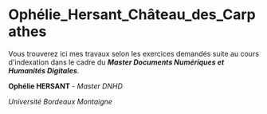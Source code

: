 # Ophélie_Hersant_Château_des_Carpathes
Vous trouverez ici mes travaux selon les exercices demandés suite au cours d'indexation dans le cadre du _**Master Documents Numériques et Humanités Digitales**_.

**Ophélie HERSANT** - *Master DNHD*

*Université Bordeaux Montaigne*

